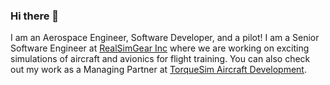 ### Hi there 👋
I am an Aerospace Engineer, Software Developer, and a pilot! I am a Senior Software Engineer at [RealSimGear Inc](https://realsimgear.com) where we are working on exciting simulations of aircraft and avionics for flight training. You can also check out my work as a Managing Partner at [TorqueSim Aircraft Development](https://torquesim.com). 
